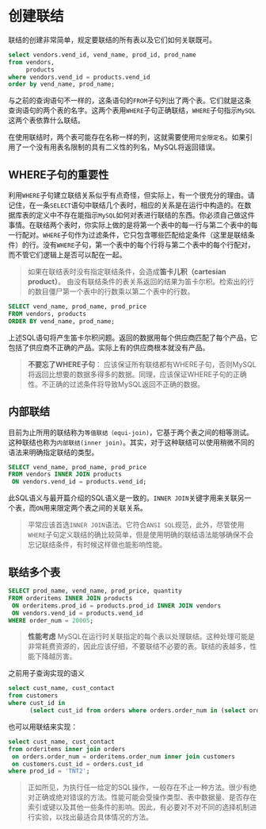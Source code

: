 # 创建联结

联结的创建非常简单，规定要联结的所有表以及它们如何关联既可。

```sql
select vendors.vend_id, vend_name, prod_id, prod_name
from vendors,
     products
where vendors.vend_id = products.vend_id
order by vend_name, prod_name;
```

与之前的查询语句不一样的，这条语句的`FROM`子句列出了两个表。它们就是这条查询语句的两个表的名字。这两个表用`WHERE`子句正确联结，`WHERE`子句指示`MySQL`这两个表依靠什么联结。

在使用联结时，两个表可能存在名称一样的列，这就需要使用`完全限定名`。如果引用了一个没有用表名限制的具有二义性的列名，MySQL将返回错误。

## WHERE子句的重要性

利用`WHERE`子句建立联结关系似乎有点奇怪，但实际上，有一个很充分的理由。请记住，在一条`SELECT`语句中联结几个表时，相应的关系是在运行中构造的。在数据库表的定义中不存在能指示`MySQL`如何对表进行联结的东西。你必须自己做这件事情。在联结两个表时，你实际上做的是将第一个表中的每一行与第二个表中的每一行配对。`WHERE`子句作为过滤条件，它只包含哪些匹配给定条件（这里是联结条件）的行。没有`WHERE`子句，第一个表中的每个行将与第二个表中的每个行配对，而不管它们逻辑上是否可以配在一起。

> 如果在联结表时没有指定联结条件，会造成**笛卡儿积（cartesian product）**。
> 由没有联结条件的表关系返回的结果为笛卡尔积。检索出的行的数目僵尸第一个表中的行数乘以第二个表中的行数。

```sql
SELECT vend_name, prod_name, prod_price
FROM vendors, products
ORDER BY vend_name, prod_name;
```

上述SQL语句将产生笛卡尔积问题。返回的数据用每个供应商匹配了每个产品，它包括了供应商不正确的产品。实际上有的供应商根本就没有产品。

> **不要忘了WHERE子句**：
> 应该保证所有联结都有WHERE子句，否则MySQL将返回比想要的数据多得多的数据。同理，应该保证WHERE子句的正确性。不正确的过滤条件将导致MySQL返回不正确的数据。

## 内部联结

目前为止所用的联结称为`等值联结（equi-join)`，它基于两个表之间的相等测试。这种联结也称为`内部联结(inner join)`。其实，对于这种联结可以使用稍微不同的语法来明确指定联结的类型。

```sql
SELECT vend_name, prod_name, prod_price
FROM vendors INNER JOIN products
 ON vendors.vend_id = products.vend_id;
```

此SQL语义与最开篇介绍的SQL语义是一致的。`INNER JOIN`关键字用来关联另一个表，而`ON`用来限定两个表之间的关联关系。

> 平常应该首选`INNER JOIN`语法。它符合`ANSI SQL`规范，此外，尽管使用`WHERE`子句定义联结的确比较简单，但是使用明确的联结语法能够确保不会忘记联结条件，有时候这样做也能影响性能。

## 联结多个表

```sql
SELECT prod_name, vend_name, prod_price, quantity 
FROM orderitems INNER JOIN products 
 ON orderitems.prod_id = products.prod_id INNER JOIN vendors 
 ON vendors.vend_id = products.vend_id 
WHERE order_num = 20005;
```

> **性能考虑**
> MySQL在运行时关联指定的每个表以处理联结。这种处理可能是非常耗费资源的，因此应该仔细，不要联结不必要的表。联结的表越多，性能下降越厉害。

之前用子查询实现的语义

```sql
select cust_name, cust_contact 
from customers
where cust_id in
      (select cust_id from orders where orders.order_num in (select order_num from orderitems where prod_id = 'TNT2'));
```

也可以用联结来实现：

```sql
select cust_name, cust_contact 
from orderitems inner join orders 
 on orders.order_num = orderitems.order_num inner join customers 
 on customers.cust_id = orders.cust_id 
where prod_id = 'TNT2';
```

> 正如所见，为执行任一给定的SQL操作，一般存在不止一种方法。很少有绝对正确或绝对错误的方法。性能可能会受操作类型、表中数据量、是否存在索引或键以及其他一些条件的影响。因此，有必要对不对不同的选择机制进行实验，以找出最适合具体情况的方法。
